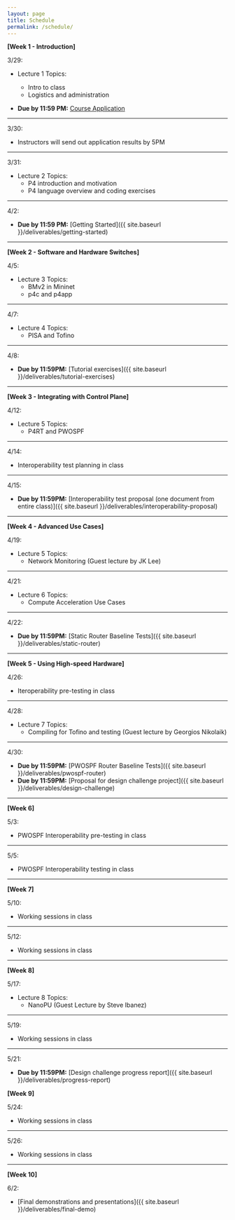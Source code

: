 ```yaml
---
layout: page
title: Schedule
permalink: /schedule/
---
```


**[Week 1 - Introduction]**

3/29:
* Lecture 1 Topics:
    * Intro to class
    * Logistics and administration

* **Due by 11:59 PM:** [Course Application](https://docs.google.com/forms/d/1evWweqRZRIBPiKKT9XZBgMipggjUjXx2QsqYZxBKcQg) 

---

3/30:
* Instructors will send out application results by 5PM

---

3/31:
* Lecture 2 Topics:
    * P4 introduction and motivation
    * P4 language overview and coding exercises

---

4/2:
* **Due by 11:59 PM:** [Getting Started]({{ site.baseurl }}/deliverables/getting-started)

---

**[Week 2 - Software and Hardware Switches]**

4/5:
* Lecture 3 Topics:
    * BMv2 in Mininet
    * p4c and p4app

---

4/7:
* Lecture 4 Topics:
    * PISA and Tofino

---

4/8:
* **Due by 11:59PM:** [Tutorial exercises]({{ site.baseurl }}/deliverables/tutorial-exercises)

---

**[Week 3 - Integrating with Control Plane]**

4/12:
* Lecture 5 Topics:
    * P4RT and PWOSPF
---

4/14:
* Interoperability test planning in class

---

4/15:
* **Due by 11:59PM:** [Interoperability test proposal (one document from entire class)]({{ site.baseurl }}/deliverables/interoperability-proposal)

---

**[Week 4 - Advanced Use Cases]**

4/19:
* Lecture 5 Topics:
    * Network Monitoring (Guest lecture by JK Lee)

---

4/21:
* Lecture 6 Topics:
    * Compute Acceleration Use Cases

---

4/22:
* **Due by 11:59PM:** [Static Router Baseline Tests]({{ site.baseurl }}/deliverables/static-router)

---

**[Week 5 - Using High-speed Hardware]**

4/26:
* Iteroperability pre-testing in class

---

4/28:
* Lecture 7 Topics:
    * Compiling for Tofino and testing (Guest lecture by Georgios Nikolaik)

---

4/30:
* **Due by 11:59PM:** [PWOSPF Router Baseline Tests]({{ site.baseurl }}/deliverables/pwospf-router)
* **Due by 11:59PM:** [Proposal for design challenge project]({{ site.baseurl }}/deliverables/design-challenge)

---

**[Week 6]**

5/3:
* PWOSPF Interoperability pre-testing in class

---

5/5:
* PWOSPF Interoperability testing in class

---

**[Week 7]**

5/10:
* Working sessions in class

---

5/12:
* Working sessions in class

---

**[Week 8]**

5/17:
* Lecture 8 Topics:
    * NanoPU (Guest Lecture by Steve Ibanez)   

---

5/19:
* Working sessions in class

---

5/21:
* **Due by 11:59PM:** [Design challenge progress report]({{ site.baseurl }}/deliverables/progress-report)

**[Week 9]**


5/24:
* Working sessions in class

---

5/26:
* Working sessions in class

---

**[Week 10]**

6/2:
* [Final demonstrations and presentations]({{ site.baseurl }}/deliverables/final-demo)



